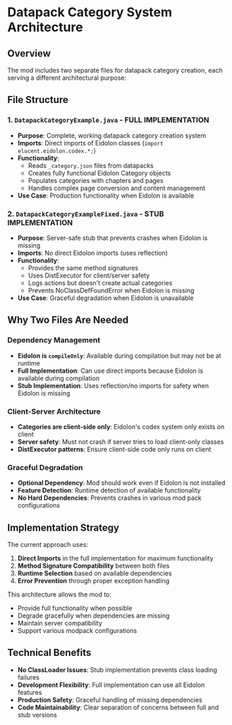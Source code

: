 # Datapack Category System Architecture

## Overview

The mod includes two separate files for datapack category creation, each serving a different architectural purpose:

## File Structure

### 1. `DatapackCategoryExample.java` - **FULL IMPLEMENTATION**
- **Purpose**: Complete, working datapack category creation system
- **Imports**: Direct imports of Eidolon classes (`import elucent.eidolon.codex.*;`)
- **Functionality**: 
  - Reads `_category.json` files from datapacks
  - Creates fully functional Eidolon Category objects
  - Populates categories with chapters and pages
  - Handles complex page conversion and content management
- **Use Case**: Production functionality when Eidolon is available

### 2. `DatapackCategoryExampleFixed.java` - **STUB IMPLEMENTATION**
- **Purpose**: Server-safe stub that prevents crashes when Eidolon is missing
- **Imports**: No direct Eidolon imports (uses reflection)
- **Functionality**:
  - Provides the same method signatures
  - Uses DistExecutor for client/server safety
  - Logs actions but doesn't create actual categories
  - Prevents NoClassDefFoundError when Eidolon is missing
- **Use Case**: Graceful degradation when Eidolon is unavailable

## Why Two Files Are Needed

### Dependency Management
- **Eidolon is `compileOnly`**: Available during compilation but may not be at runtime
- **Full Implementation**: Can use direct imports because Eidolon is available during compilation
- **Stub Implementation**: Uses reflection/no imports for safety when Eidolon is missing

### Client-Server Architecture
- **Categories are client-side only**: Eidolon's codex system only exists on client
- **Server safety**: Must not crash if server tries to load client-only classes
- **DistExecutor patterns**: Ensure client-side code only runs on client

### Graceful Degradation
- **Optional Dependency**: Mod should work even if Eidolon is not installed
- **Feature Detection**: Runtime detection of available functionality
- **No Hard Dependencies**: Prevents crashes in various mod pack configurations

## Implementation Strategy

The current approach uses:

1. **Direct Imports** in the full implementation for maximum functionality
2. **Method Signature Compatibility** between both files
3. **Runtime Selection** based on available dependencies
4. **Error Prevention** through proper exception handling

This architecture allows the mod to:
- Provide full functionality when possible
- Degrade gracefully when dependencies are missing
- Maintain server compatibility
- Support various modpack configurations

## Technical Benefits

- **No ClassLoader Issues**: Stub implementation prevents class loading failures
- **Development Flexibility**: Full implementation can use all Eidolon features
- **Production Safety**: Graceful handling of missing dependencies
- **Code Maintainability**: Clear separation of concerns between full and stub versions
